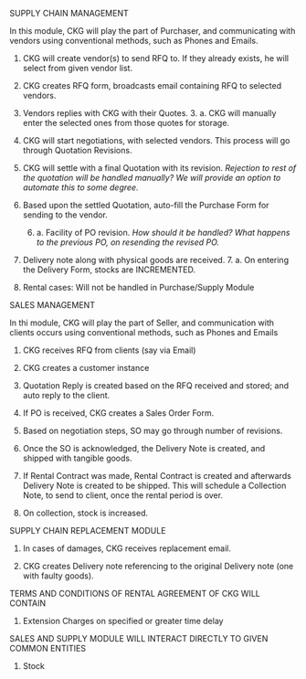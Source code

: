 SUPPLY CHAIN MANAGEMENT

In this module, CKG will play the part of Purchaser, and communicating with vendors using conventional methods, such as Phones and Emails.

1. CKG will create vendor(s) to send RFQ to. If they already exists, he will select from given vendor list.

2. CKG creates RFQ form, broadcasts email containing RFQ to selected vendors.

3. Vendors replies with CKG with their Quotes.
	3. a. CKG will manually enter the selected ones from those quotes for storage.

4. CKG will start negotiations, with selected vendors. This process will go through Quotation Revisions.

5. CKG will settle with a final Quotation with its revision. *Rejection to rest of the quotation will be handled manually? We will provide an option to automate this to some degree.*

6. Based upon the settled Quotation, auto-fill the Purchase Form for sending to the vendor.

	6. a. Facility of PO revision. *How should it be handled? What happens to the previous PO, on resending the revised PO.*

7. Delivery note along with physical goods are received.
	7. a. On entering the Delivery Form, stocks are INCREMENTED.

8. Rental cases: Will not be handled in Purchase/Supply Module

SALES MANAGEMENT

In thi module, CKG will play the part of Seller, and communication with clients occurs using conventional methods, such as Phones and Emails

1. CKG receives RFQ from clients (say via Email)

2. CKG creates a customer instance

3. Quotation Reply is created based on the RFQ received and stored; and auto reply to the client.

4. If PO is received, CKG creates a Sales Order Form.

5. Based on negotiation steps, SO may go through number of revisions.

6. Once the SO is acknowledged, the Delivery Note is created, and shipped with tangible goods.

7. If Rental Contract was made, Rental Contract is created and afterwards Delivery Note is created to be shipped. This will schedule a Collection Note, to send to client, once the rental period is over.

8. On collection, stock is increased.

SUPPLY CHAIN REPLACEMENT MODULE

1. In cases of damages, CKG receives replacement email.

2. CKG creates Delivery note referencing to the original Delivery note (one with faulty goods).

TERMS AND CONDITIONS OF RENTAL AGREEMENT OF CKG WILL CONTAIN

1. Extension Charges on specified or greater time delay

SALES AND SUPPLY MODULE WILL INTERACT DIRECTLY TO GIVEN COMMON ENTITIES

1. Stock
